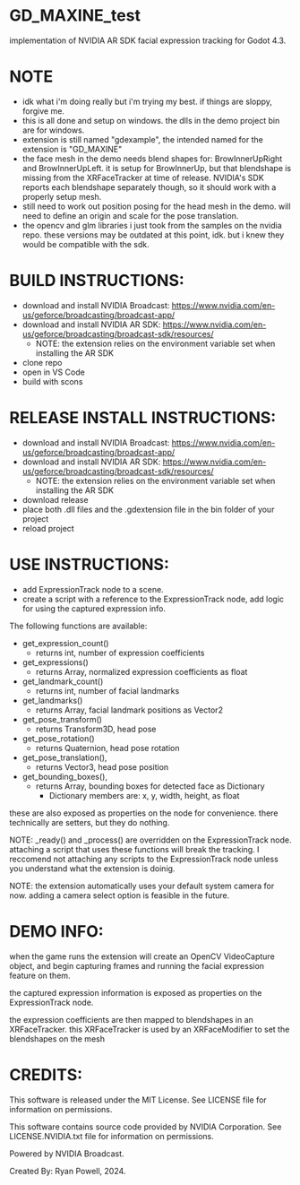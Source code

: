 # GD_MAXINE_test
implementation of NVIDIA AR SDK facial expression tracking for Godot 4.3.

# NOTE
- idk what i'm doing really but i'm trying my best. if things are sloppy, forgive me.
- this is all done and setup on windows. the dlls in the demo project bin are for windows.
- extension is still named "gdexample", the intended named for the extension is "GD_MAXINE"
- the face mesh in the demo needs blend shapes for: BrowInnerUpRight and BrowInnerUpLeft. it is setup for BrowInnerUp, but that blendshape is missing from the XRFaceTracker at time of release. NVIDIA's SDK reports each blendshape separately though, so it should work with a properly setup mesh.
- still need to work out position posing for the head mesh in the demo. will need to define an origin and scale for the pose translation.
- the opencv and glm libraries i just took from the samples on the nvidia repo. these versions may be outdated at this point, idk. but i knew they would be compatible with the sdk.

# BUILD INSTRUCTIONS:
- download and install NVIDIA Broadcast: https://www.nvidia.com/en-us/geforce/broadcasting/broadcast-app/
- download and install NVIDIA AR SDK: https://www.nvidia.com/en-us/geforce/broadcasting/broadcast-sdk/resources/
  - NOTE: the extension relies on the environment variable set when installing the AR SDK
- clone repo
- open in VS Code
- build with scons

# RELEASE INSTALL INSTRUCTIONS:
- download and install NVIDIA Broadcast: https://www.nvidia.com/en-us/geforce/broadcasting/broadcast-app/
- download and install NVIDIA AR SDK: https://www.nvidia.com/en-us/geforce/broadcasting/broadcast-sdk/resources/
  - NOTE: the extension relies on the environment variable set when installing the AR SDK
- download release
- place both .dll files and the .gdextension file in the bin folder of your project
- reload project

# USE INSTRUCTIONS:
- add ExpressionTrack node to a scene.
- create a script with a reference to the ExpressionTrack node, add logic for using the captured expression info.

The following functions are available:
- get_expression_count()
  - returns int, number of expression coefficients
- get_expressions()
  - returns Array, normalized expression coefficients as float
- get_landmark_count()
  - returns int, number of facial landmarks
- get_landmarks()
  - returns Array, facial landmark positions as Vector2
- get_pose_transform()
  - returns Transform3D, head pose
- get_pose_rotation()
  - returns Quaternion, head pose rotation
- get_pose_translation(),
  - returns Vector3, head pose position
- get_bounding_boxes(),
  - returns Array, bounding boxes for detected face as Dictionary
    - Dictionary members are: x, y, width, height, as float

these are also exposed as properties on the node for convenience. there technically are setters, but they do nothing.

NOTE: _ready() and _process() are overridden on the ExpressionTrack node. attaching a script that uses these functions will break the tracking. I reccomend not attaching any scripts to the ExpressionTrack node unless you understand what the extension is doinig.

NOTE: the extension automatically uses your default system camera for now. adding a camera select option is feasible in the future.

# DEMO INFO:
when the game runs the extension will create an OpenCV VideoCapture object, and begin capturing frames and running the facial expression feature on them.

the captured expression information is exposed as properties on the ExpressionTrack node.

the expression coefficients are then mapped to blendshapes in an XRFaceTracker. this XRFaceTracker is used by an XRFaceModifier to set the blendshapes on the mesh

# CREDITS:
This software is released under the MIT License. See LICENSE file for information on permissions.

This software contains source code provided by NVIDIA Corporation. See LICENSE.NVIDIA.txt file for information on permissions.

Powered by NVIDIA Broadcast.

Created By: Ryan Powell, 2024.
